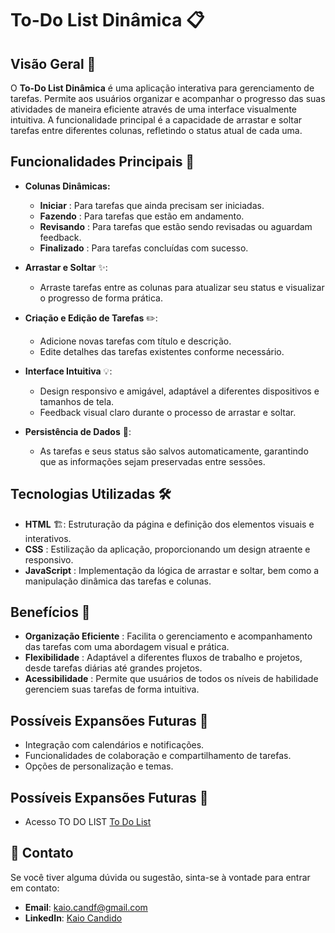 # To-Do List Dinâmica 📋

## Visão Geral 🌟

O **To-Do List Dinâmica** é uma aplicação interativa para gerenciamento de tarefas. Permite aos usuários organizar e acompanhar o progresso das suas atividades de maneira eficiente através de uma interface visualmente intuitiva. A funcionalidade principal é a capacidade de arrastar e soltar tarefas entre diferentes colunas, refletindo o status atual de cada uma.

## Funcionalidades Principais 🚀

- **Colunas Dinâmicas:**
  - **Iniciar** : Para tarefas que ainda precisam ser iniciadas.
  - **Fazendo** : Para tarefas que estão em andamento.
  - **Revisando** : Para tarefas que estão sendo revisadas ou aguardam feedback.
  - **Finalizado** : Para tarefas concluídas com sucesso.

- **Arrastar e Soltar** ✨:
  - Arraste tarefas entre as colunas para atualizar seu status e visualizar o progresso de forma prática.

- **Criação e Edição de Tarefas** ✏️:
  - Adicione novas tarefas com título e descrição.
  - Edite detalhes das tarefas existentes conforme necessário.

- **Interface Intuitiva** 💡:
  - Design responsivo e amigável, adaptável a diferentes dispositivos e tamanhos de tela.
  - Feedback visual claro durante o processo de arrastar e soltar.

- **Persistência de Dados** 💾:
  - As tarefas e seus status são salvos automaticamente, garantindo que as informações sejam preservadas entre sessões.

## Tecnologias Utilizadas 🛠️

- **HTML** 🏗: Estruturação da página e definição dos elementos visuais e interativos.
- **CSS** : Estilização da aplicação, proporcionando um design atraente e responsivo.
- **JavaScript** : Implementação da lógica de arrastar e soltar, bem como a manipulação dinâmica das tarefas e colunas.

## Benefícios 🎯

- **Organização Eficiente** : Facilita o gerenciamento e acompanhamento das tarefas com uma abordagem visual e prática.
- **Flexibilidade** : Adaptável a diferentes fluxos de trabalho e projetos, desde tarefas diárias até grandes projetos.
- **Acessibilidade** : Permite que usuários de todos os níveis de habilidade gerenciem suas tarefas de forma intuitiva.

## Possíveis Expansões Futuras 🌱

- Integração com calendários e notificações.
- Funcionalidades de colaboração e compartilhamento de tarefas.
- Opções de personalização e temas.

## Possíveis Expansões Futuras 🌱

- Acesso TO DO LIST <a href="">To Do List</a>
## 💬 Contato

Se você tiver alguma dúvida ou sugestão, sinta-se à vontade para entrar em contato:

- **Email**: [kaio.candf@gmail.com](mailto:kaio.candf@gmail.com)
- **LinkedIn**: [Kaio Candido](https://www.linkedin.com/in/kaio-candido-9813b0285/)

